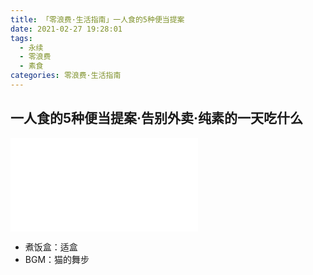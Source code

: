```yaml
---
title: 「零浪费·生活指南」一人食的5种便当提案
date: 2021-02-27 19:28:01
tags:
  - 永续
  - 零浪费
  - 素食
categories: 零浪费·生活指南
---
```


## 一人食的5种便当提案·告别外卖·纯素的一天吃什么

<iframe src="//player.bilibili.com/player.html?aid=416916805&bvid=BV1LV411v7BF&cid=303766051&page=1" scrolling="no" border="0" frameborder="no" framespacing="0" allowfullscreen="true"> </iframe>

- 煮饭盒：适盒
- BGM：猫的舞步
